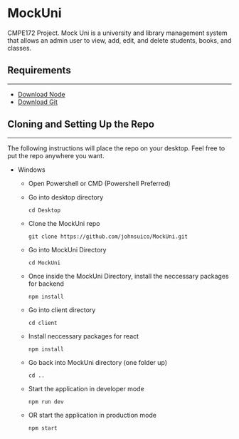 # MockUni
CMPE172 Project. Mock Uni is a university and library management system that allows an admin user to view, add, edit, and delete students, books, and classes.

## Requirements
---
- [Download Node](https://nodejs.org/en/download/)
- [Download Git](https://git-scm.com/downloads)

## Cloning and Setting Up the Repo
---
The following instructions will place the repo on your desktop. Feel free to put the repo anywhere you want.

- Windows
  - Open Powershell or CMD (Powershell Preferred)
  - Go into desktop directory 

    ``` cd Desktop  ```
  - Clone the MockUni repo

    ``` git clone https://github.com/johnsuico/MockUni.git ```
  - Go into MockUni Directory

    ``` cd MockUni ```
  - Once inside the MockUni Directory, install the neccessary packages for backend

    ``` npm install ```
  - Go into client directory

    ``` cd client  ```
  - Install neccessary packages for react

    ``` npm install ```
  - Go back into MockUni directory (one folder up)

    ``` cd .. ```
  - Start the application in developer mode

    ``` npm run dev ```
  - OR start the application in production mode

    ``` npm start ```